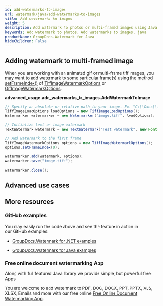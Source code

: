 ```yaml
---
id: add-watermarks-to-images
url: watermark/java/add-watermarks-to-images
title: Add watermarks to images
weight: 5
description: Add watermark to photos or multi-framed images using Java.
keywords: Add watermark to photos, Add watermarks to images, java
productName: GroupDocs.Watermark for Java
hideChildren: False
---
```

## Adding watermark to multi-framed image 

When you are working with an animated gif or multi-frame tiff images, you may want to add watermark to some particular frame(s) using the method [setFrameIndex()](https://reference.groupdocs.com/watermark/java/com.groupdocs.watermark.options/MultiframeImageWatermarkOptions#setFrameIndex(int)) of [TiffImageWatermarkOptions](https://reference.groupdocs.com/watermark/java/com.groupdocs.watermark.options/TiffImageWatermarkOptions) or [GifImageWatermarkOptions](https://reference.groupdocs.com/watermark/java/com.groupdocs.watermark.options/GifImageWatermarkOptions).

**advanced\_usage.add\_watermarks\_to\_images.AddWatermarkToImage**

```java
// Specify an absolute or relative path to your image. Ex: "C:\\Docs\\image.tiff"
TiffImageLoadOptions loadOptions = new TiffImageLoadOptions();                                       
Watermarker watermarker = new Watermarker("image.tiff", loadOptions);                       
                                                                                                     
// Initialize text or image watermark                                                                
TextWatermark watermark = new TextWatermark("Test watermark", new Font("Arial", 19));                
                                                                                                     
// Add watermark to the first frame                                                                  
TiffImageWatermarkOptions options = new TiffImageWatermarkOptions();                                 
options.setFrameIndex(0);                                                                            
                                                                                                     
watermarker.add(watermark, options);                                                                 
watermarker.save("image.tiff");                                                            
                                                                                                     
watermarker.close();                                                                                 
```

## Advanced use cases

## More resources

### GitHub examples

You may easily run the code above and see the feature in action in our GitHub examples:

*   [GroupDocs.Watermark for .NET examples](https://github.com/groupdocs-watermark/GroupDocs.Watermark-for-.NET)
    
*   [GroupDocs.Watermark for Java examples](https://github.com/groupdocs-watermark/GroupDocs.Watermark-for-Java)
    

### Free online document watermarking App

Along with full featured Java library we provide simple, but powerful free Apps.

You are welcome to add watermark to PDF, DOC, DOCX, PPT, PPTX, XLS, XLSX, Emails and more with our free online [Free Online Document Watermarking App](https://products.groupdocs.app/watermark).
